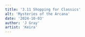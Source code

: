 ```yaml
---
title: '3.11 Shopping for Classics'
alt: 'Mysteries of the Arcana'
date: '2024-10-03'
author: 'J Gray'
artist: 'Keira'
---
```

